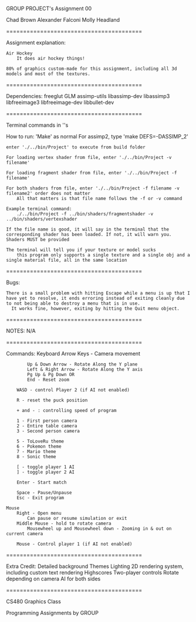 GROUP PROJECT's Assignment 00

Chad Brown
Alexander Falconi
Molly Headland

========================================

Assignment explanation:

    Air Hockey
        It does air hockey things!

    80% of graphics custom-made for this assignment, including all 3d models and most of the textures.

========================================

Dependencies:
    freeglut
    GLM
    assimp-utils
    libassimp-dev
    libassimp3
    libfreeimage3
    libfreeimage-dev
    libbullet-dev

========================================

Terminal commands in ''s

How to run:
    'Make' as normal
        For assimp2, type 'make DEFS=-DASSIMP_2'

    enter './../bin/Project' to execute from build folder

    For loading vertex shader from file, enter './../bin/Project -v filename'

    For loading fragment shader from file, enter './../bin/Project -f filename'

    For both shaders from file, enter './../bin/Project -f filename -v filename2' order does not matter
        All that matters is that file name follows the -f or -v command

    Example terminal command:
        ./../bin/Project -f ../bin/shaders/fragmentshader -v ../bin/shaders/vertexshader

    If the file name is good, it will say in the terminal that the corresponding shader has been loaded. If not, it will warn you. Shaders MUST be provided

    The terminal will tell you if your texture or model sucks
        this program only supports a single texture and a single obj and a single material file, all in the same location

========================================

Bugs:

    There is a small problem with hitting Escape while a menu is up that I have yet to resolve, it ends erroring instead of exiting cleanly due to not being able to destroy a menu that is in use.
      It works fine, however, exiting by hitting the Quit menu object.

========================================

NOTES:
    N/A

========================================

Commands:
    Keyboard
        Arrow Keys - Camera movement

            Up & Down Arrow - Rotate Along the Y plane
            Left & Right Arrow - Rotate Along the Y axis
            Pg Up & Pg Down OR
            End - Reset zoom

        WASD - control Player 2 (if AI not enabled)

        R - reset the puck position

        + and - : controlling speed of program

        1 - First person camera
        2 - Entire table camera
        3 - Second person camera

        5 - ToLoveRu theme
        6 - Pokemon theme
        7 - Mario theme
        8 - Sonic theme

        [ - toggle player 1 AI
        ] - toggle player 2 AI

        Enter - Start match

        Space - Pause/Unpause
        Esc - Exit program

    Mouse
        Right - Open menu
            Can pause or resume simulation or exit
        Middle Mouse - hold to rotate camera
            Mousewheel up and Mousewheel down - Zooming in & out on current camera

        Mouse - Control player 1 (if AI not enabled)

========================================

Extra Credit: 
    Detailed background
    Themes
    Lighting
    2D rendering system, including custom text rendering
    Highscores
    Two-player controls
        Rotate depending on camera
    AI for both sides

========================================

CS480 Graphics Class

Programming Assignments by GROUP
